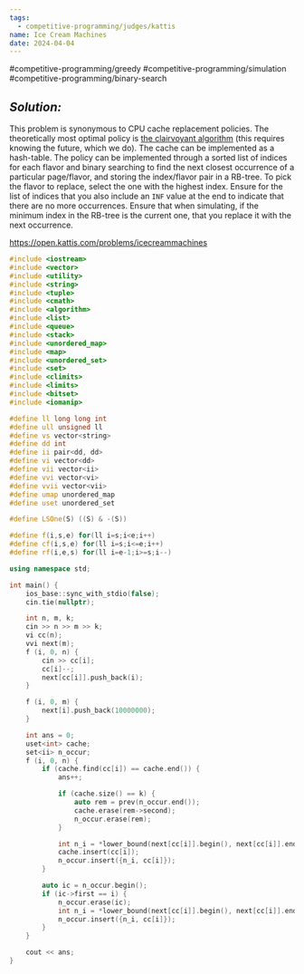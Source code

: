 ```yaml
---
tags:
  - competitive-programming/judges/kattis
name: Ice Cream Machines
date: 2024-04-04
---
```

#competitive-programming/greedy #competitive-programming/simulation #competitive-programming/binary-search
## _Solution:_
This problem is synonymous to CPU cache replacement policies. The theoretically most optimal policy is [the clairvoyant algorithm](https://en.wikipedia.org/wiki/Cache_replacement_policies#B%C3%A9l%C3%A1dy's_Anomaly_in_Page_Replacement_Algorithms) (this requires knowing the future, which we do). The cache can be implemented as a hash-table. The policy can be implemented through a sorted list of indices for each flavor and binary searching to find the next closest occurrence of a particular page/flavor, and storing the index/flavor pair in a RB-tree. To pick the flavor to replace, select the one with the highest index. Ensure for the list of indices that you also include an `INF` value at the end to indicate that there are no more occurrences. Ensure that when simulating, if the minimum index in the RB-tree is the current one, that you replace it with the next occurrence.

https://open.kattis.com/problems/icecreammachines
```cpp
#include <iostream>
#include <vector>
#include <utility>
#include <string>
#include <tuple>
#include <cmath>
#include <algorithm>
#include <list>
#include <queue>
#include <stack>
#include <unordered_map>
#include <map>
#include <unordered_set>
#include <set>
#include <climits>
#include <limits>
#include <bitset>
#include <iomanip>

#define ll long long int
#define ull unsigned ll
#define vs vector<string>
#define dd int
#define ii pair<dd, dd>
#define vi vector<dd>
#define vii vector<ii>
#define vvi vector<vi>
#define vvii vector<vii>
#define umap unordered_map
#define uset unordered_set

#define LSOne(S) ((S) & -(S))

#define f(i,s,e) for(ll i=s;i<e;i++)
#define cf(i,s,e) for(ll i=s;i<=e;i++)
#define rf(i,e,s) for(ll i=e-1;i>=s;i--)

using namespace std;

int main() {
    ios_base::sync_with_stdio(false);
    cin.tie(nullptr);

    int n, m, k;
    cin >> n >> m >> k;
    vi cc(n);
    vvi next(m);
    f (i, 0, n) {
        cin >> cc[i];
        cc[i]--;
        next[cc[i]].push_back(i);
    }

    f (i, 0, m) {
        next[i].push_back(10000000);
    }

    int ans = 0;
    uset<int> cache;
    set<ii> n_occur;
    f (i, 0, n) {
        if (cache.find(cc[i]) == cache.end()) {
            ans++;

            if (cache.size() == k) {
                auto rem = prev(n_occur.end());
                cache.erase(rem->second);
                n_occur.erase(rem);
            }

            int n_i = *lower_bound(next[cc[i]].begin(), next[cc[i]].end(), i + 1);
            cache.insert(cc[i]);
            n_occur.insert({n_i, cc[i]});
        }

        auto ic = n_occur.begin();
        if (ic->first == i) {
            n_occur.erase(ic);
            int n_i = *lower_bound(next[cc[i]].begin(), next[cc[i]].end(), i + 1);
            n_occur.insert({n_i, cc[i]});
        }
    }

    cout << ans;
}
```